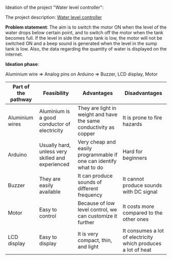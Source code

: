 Ideation of the project "Water level controller":

The project description: [Water level controller](https://github.com/Snehan2k2/Tasks/blob/master/Arduino%20in%20complex%20circuits/Water%20level%20controller.md)

**Problem statement**:
The aim is to switch the motor ON when the level of the water drops below certain point, and to switch off the motor when the tank becomes full. If the level in side the sump tank is low, the motor will not be switched ON and a beep sound is generated when the level in the sump tank is low.
Also, the data regarding the quantity of water is displayed on the internet.

**Ideation phase**:

Aluminium wire => Analog pins on Arduino => Buzzer, LCD display, Motor

| **Part of the pathway** | **Feasibility** | **Advantages** | **Disadvantages** |
|---|---|---|--|
| Aluminium wires | Aluminium is a good conductor of electricity | They are light in weight and have the same conductivity as copper | It is prone to fire hazards |
| Arduino | Usually hard, unless very skilled and experienced | Very cheap and easily programmable if one can identify what to do | Hard for beginners | 
| Buzzer | They are easily available | It can produce sounds of different frequency | It cannot produce sounds with DC signal |
| Motor | Easy to control | Because of low level control, we can customize it further | It costs more compared to the other ones |
| LCD display | Easy to display | It is very compact, thin, and light | It consumes a lot of electricity which produces a lot of heat |

